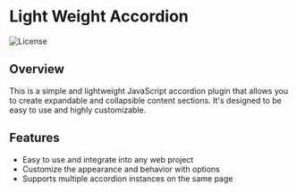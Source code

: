 # Light Weight Accordion

![License](https://img.shields.io/badge/license-MIT-blue.svg)

## Overview

This is a simple and lightweight JavaScript accordion plugin that allows you to create expandable and collapsible content sections. It's designed to be easy to use and highly customizable.

## Features

- Easy to use and integrate into any web project
- Customize the appearance and behavior with options
- Supports multiple accordion instances on the same page
 
